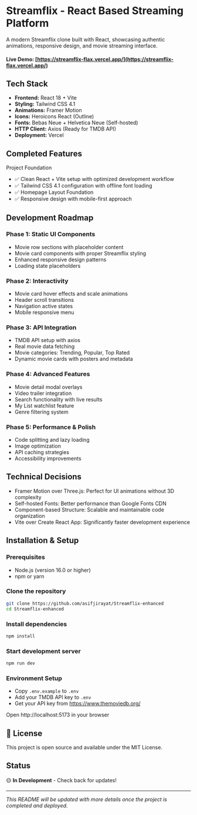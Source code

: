 # Streamflix - React Based Streaming Platform

A modern Streamflix clone built with React, showcasing authentic animations, responsive design, and movie streaming interface.

#### Live Demo: [https://streamflix-flax.vercel.app/](https://streamflix-flax.vercel.app/)

## Tech Stack

- **Frontend:** React 18 + Vite
- **Styling:** Tailwind CSS 4.1
- **Animations:** Framer Motion
- **Icons:** Heroicons React (Outline)
- **Fonts:** Bebas Neue + Helvetica Neue (Self-hosted)
- **HTTP Client:** Axios (Ready for TMDB API)
- **Deployment:** Vercel

## Completed Features

Project Foundation

- ✅ Clean React + Vite setup with optimized development workflow
- ✅ Tailwind CSS 4.1 configuration with offline font loading
- ✅ Homepage Layout Foundation
- ✅ Responsive design with mobile-first approach

## Development Roadmap

### Phase 1: Static UI Components

- Movie row sections with placeholder content
- Movie card components with proper Streamflix styling
- Enhanced responsive design patterns
- Loading state placeholders

### Phase 2: Interactivity

- Movie card hover effects and scale animations
- Header scroll transitions
- Navigation active states
- Mobile responsive menu

### Phase 3: API Integration

- TMDB API setup with axios
- Real movie data fetching
- Movie categories: Trending, Popular, Top Rated
- Dynamic movie cards with posters and metadata

### Phase 4: Advanced Features

- Movie detail modal overlays
- Video trailer integration
- Search functionality with live results
- My List watchlist feature
- Genre filtering system

### Phase 5: Performance & Polish

- Code splitting and lazy loading
- Image optimization
- API caching strategies
- Accessibility improvements

## Technical Decisions

- Framer Motion over Three.js: Perfect for UI animations without 3D complexity
- Self-hosted Fonts: Better performance than Google Fonts CDN
- Component-based Structure: Scalable and maintainable code organization
- Vite over Create React App: Significantly faster development experience

## Installation & Setup

### Prerequisites

- Node.js (version 16.0 or higher)
- npm or yarn

### Clone the repository

```bash
git clone https://github.com/asifjirayat/Streamflix-enhanced
cd Streamflix-enhanced
```

### Install dependencies

```bash
npm install
```

### Start development server

```bash
npm run dev
```

### Environment Setup

- Copy `.env.example` to `.env`
- Add your TMDB API key to `.env`
- Get your API key from https://www.themoviedb.org/

Open http://localhost:5173 in your browser

## 📄 License

This project is open source and available under the MIT License.

## Status

🟡 **In Development** - Check back for updates!

---

_This README will be updated with more details once the project is completed and deployed._
